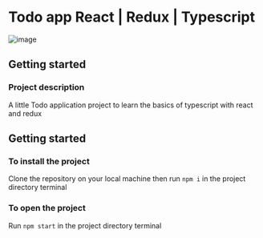 # Todo app React | Redux | Typescript 

![image](https://user-images.githubusercontent.com/78510016/189348760-c0e445eb-3131-4d90-9628-f38039ec0f23.png)

## Getting started

### Project description
A little Todo application project to learn the basics of typescript with react and redux

## Getting started

### To install the project

Clone the repository on your local machine then
run `npm i` in the project directory terminal

### To open the project

Run `npm start` in the project directory terminal
